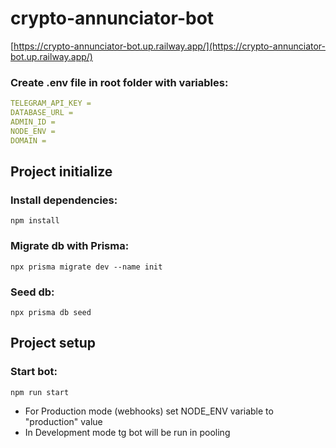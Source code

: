 # crypto-annunciator-bot

[https://crypto-annunciator-bot.up.railway.app/](https://crypto-annunciator-bot.up.railway.app/)

### Create .env file in root folder with variables:

```yaml
TELEGRAM_API_KEY = 
DATABASE_URL = 
ADMIN_ID = 
NODE_ENV = 
DOMAIN = 
```

## Project initialize
### Install dependencies:
```
npm install
```

### Migrate db with Prisma:
```
npx prisma migrate dev --name init
```

### Seed db:
```
npx prisma db seed
```

## Project setup

### Start bot:
```
npm run start
```
+ For Production mode (webhooks) set NODE_ENV variable to "production" value
+ In Development mode tg bot will be run in pooling
